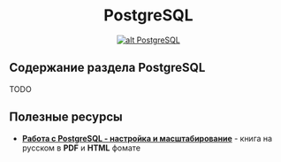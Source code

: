 <h1 align="center">
  <a  href="#PostgreSQL"
      class="anchor"
      name="vagrant"><span class="mini-icon mini-icon-link"></span></a>
  PostgreSQL
</h1>

<p align="center">
  <a href="https://github.com/uran1980/web-dev-blog/blob/master/PostgreSQL/README.md">
    <img  style="max-width:100%;"
          alt="alt PostgreSQL"
          src="https://raw.github.com/uran1980/web-dev-blog/master/PostgreSQL/images/postgre-sql-logo-300x300.png" />
  </a>
</p>

## Содержание раздела PostgreSQL
TODO

## Полезные ресурсы
* **[Работа с PostgreSQL - настройка и масштабирование](http://postgresql.leopard.in.ua/)** - книга на русском в **PDF** и **HTML** фомате
